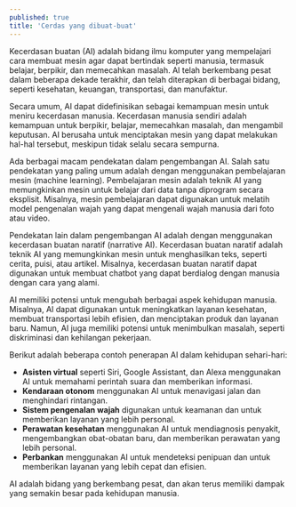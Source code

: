 ```yaml
---
published: true
title: 'Cerdas yang dibuat-buat'
---
```


Kecerdasan buatan (AI) adalah bidang ilmu komputer yang mempelajari cara membuat mesin agar dapat bertindak seperti manusia, termasuk belajar, berpikir, dan memecahkan masalah. AI telah berkembang pesat dalam beberapa dekade terakhir, dan telah diterapkan di berbagai bidang, seperti kesehatan, keuangan, transportasi, dan manufaktur.

Secara umum, AI dapat didefinisikan sebagai kemampuan mesin untuk meniru kecerdasan manusia. Kecerdasan manusia sendiri adalah kemampuan untuk berpikir, belajar, memecahkan masalah, dan mengambil keputusan. AI berusaha untuk menciptakan mesin yang dapat melakukan hal-hal tersebut, meskipun tidak selalu secara sempurna.

Ada berbagai macam pendekatan dalam pengembangan AI. Salah satu pendekatan yang paling umum adalah dengan menggunakan pembelajaran mesin (machine learning). Pembelajaran mesin adalah teknik AI yang memungkinkan mesin untuk belajar dari data tanpa diprogram secara eksplisit. Misalnya, mesin pembelajaran dapat digunakan untuk melatih model pengenalan wajah yang dapat mengenali wajah manusia dari foto atau video.

Pendekatan lain dalam pengembangan AI adalah dengan menggunakan kecerdasan buatan naratif (narrative AI). Kecerdasan buatan naratif adalah teknik AI yang memungkinkan mesin untuk menghasilkan teks, seperti cerita, puisi, atau artikel. Misalnya, kecerdasan buatan naratif dapat digunakan untuk membuat chatbot yang dapat berdialog dengan manusia dengan cara yang alami.

AI memiliki potensi untuk mengubah berbagai aspek kehidupan manusia. Misalnya, AI dapat digunakan untuk meningkatkan layanan kesehatan, membuat transportasi lebih efisien, dan menciptakan produk dan layanan baru. Namun, AI juga memiliki potensi untuk menimbulkan masalah, seperti diskriminasi dan kehilangan pekerjaan.

Berikut adalah beberapa contoh penerapan AI dalam kehidupan sehari-hari:

* **Asisten virtual** seperti Siri, Google Assistant, dan Alexa menggunakan AI untuk memahami perintah suara dan memberikan informasi.
* **Kendaraan otonom** menggunakan AI untuk menavigasi jalan dan menghindari rintangan.
* **Sistem pengenalan wajah** digunakan untuk keamanan dan untuk memberikan layanan yang lebih personal.
* **Perawatan kesehatan** menggunakan AI untuk mendiagnosis penyakit, mengembangkan obat-obatan baru, dan memberikan perawatan yang lebih personal.
* **Perbankan** menggunakan AI untuk mendeteksi penipuan dan untuk memberikan layanan yang lebih cepat dan efisien.

AI adalah bidang yang berkembang pesat, dan akan terus memiliki dampak yang semakin besar pada kehidupan manusia.